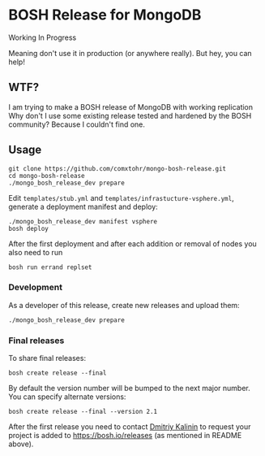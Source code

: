 # BOSH Release for MongoDB

Working In Progress

Meaning don't use it in production (or anywhere really). But hey, you can help!

## WTF?

I am trying to make a BOSH release of MongoDB with working replication
Why don't I use some existing release tested and hardened by the BOSH community? Because I couldn't find one.

## Usage

```
git clone https://github.com/comxtohr/mongo-bosh-release.git
cd mongo-bosh-release
./mongo_bosh_release_dev prepare
```

Edit `templates/stub.yml` and `templates/infrastucture-vsphere.yml`, generate a deployment manifest and deploy:

```
./mongo_bosh_release_dev manifest vsphere
bosh deploy
```

After the first deployment and after each addition or removal of nodes you also need to run
```
bosh run errand replset
```

### Development

As a developer of this release, create new releases and upload them:

```
./mongo_bosh_release_dev prepare
```

### Final releases

To share final releases:

```
bosh create release --final
```

By default the version number will be bumped to the next major number. You can specify alternate versions:

```
bosh create release --final --version 2.1
```

After the first release you need to contact [Dmitriy Kalinin](mailto://dkalinin@pivotal.io) to request your project is added to https://bosh.io/releases (as mentioned in README above).
